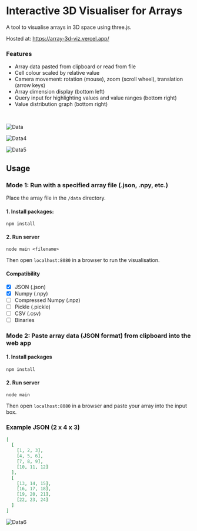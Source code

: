 # Interactive 3D Visualiser for Arrays
A tool to visualise arrays in 3D space using three.js.

Hosted at: https://array-3d-viz.vercel.app/

### Features
- Array data pasted from clipboard or read from file
- Cell colour scaled by relative value
- Camera movement: rotation (mouse), zoom (scroll wheel), translation (arrow keys)
- Array dimension display (bottom left)
- Query input for highlighting values and value ranges (bottom right)
- Value distribution graph (bottom right)      

<br>

![Data](https://user-images.githubusercontent.com/41476809/179063555-7dbf08d4-ded9-4131-b4bf-b6b619e8e715.png)

![Data4](https://user-images.githubusercontent.com/41476809/179064728-ac07c0d0-3b9e-42d1-a979-85ba35b49aac.png)

![Data5](https://user-images.githubusercontent.com/41476809/179065260-ac1415f9-d0b8-4d4c-b03b-1be5e6d54b50.png)

## Usage 

###  Mode 1: Run with a specified array file (.json, .npy, etc.)

Place the array file in the <code>/data</code> directory.

#### 1. Install packages:
```
npm install
```
#### 2. Run server
```
node main <filename>
```
Then open <code>localhost:8080</code> in a browser to run the visualisation.

#### Compatibility 
- [x] JSON (.json) 
- [x] Numpy (.npy)
- [ ] Compressed Numpy (.npz)    
- [ ] Pickle (.pickle)
- [ ] CSV (.csv)
- [ ] Binaries 

### Mode 2: Paste array data (JSON format) from clipboard into the web app

#### 1. Install packages
```
npm install
```
#### 2. Run server
```
node main
```

Then open <code>localhost:8080</code> in a browser and paste your array into the input box.

### Example JSON (2 x 4 x 3)

```json
[
  [
    [1, 2, 3],
    [4, 5, 6],
    [7, 8, 9],
    [10, 11, 12]
  ],
  [
    [13, 14, 15],
    [16, 17, 18],
    [19, 20, 21],
    [22, 23, 24]
  ]
]

```

![Data6](https://user-images.githubusercontent.com/41476809/179065871-d10666a7-6091-49f8-a26f-01cfd9bca5a2.png)
